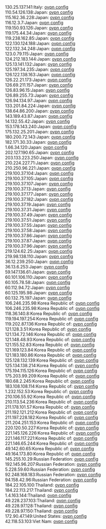 130.25.137.141:Italy: [ovpn config](vpn/130_25_137_141.ovpn)  
110.54.126.138:Japan: [ovpn config](vpn/110_54_126_138.ovpn)  
115.162.36.228:Japan: [ovpn config](vpn/115_162_36_228.ovpn)  
116.12.3.7:Japan: [ovpn config](vpn/116_12_3_7.ovpn)  
119.150.93.126:Japan: [ovpn config](vpn/119_150_93_126.ovpn)  
119.175.44.34:Japan: [ovpn config](vpn/119_175_44_34.ovpn)  
119.238.162.85:Japan: [ovpn config](vpn/119_238_162_85.ovpn)  
122.130.124.188:Japan: [ovpn config](vpn/122_130_124_188.ovpn)  
122.132.34.248:Japan: [ovpn config](vpn/122_132_34_248.ovpn)  
123.0.79.115:Japan: [ovpn config](vpn/123_0_79_115.ovpn)  
124.212.183.144:Japan: [ovpn config](vpn/124_212_183_144.ovpn)  
125.13.141.132:Japan: [ovpn config](vpn/125_13_141_132.ovpn)  
125.197.34.235:Japan: [ovpn config](vpn/125_197_34_235.ovpn)  
126.122.138.163:Japan: [ovpn config](vpn/126_122_138_163.ovpn)  
126.22.21.173:Japan: [ovpn config](vpn/126_22_21_173.ovpn)  
126.69.211.157:Japan: [ovpn config](vpn/126_69_211_157.ovpn)  
126.83.96.15:Japan: [ovpn config](vpn/126_83_96_15.ovpn)  
126.89.255.73:Japan: [ovpn config](vpn/126_89_255_73.ovpn)  
126.94.134.97:Japan: [ovpn config](vpn/126_94_134_97.ovpn)  
133.201.84.224:Japan: [ovpn config](vpn/133_201_84_224.ovpn)  
138.64.86.200:Japan: [ovpn config](vpn/138_64_86_200.ovpn)  
143.189.43.87:Japan: [ovpn config](vpn/143_189_43_87.ovpn)  
14.132.55.42:Japan: [ovpn config](vpn/14_132_55_42.ovpn)  
153.178.143.240:Japan: [ovpn config](vpn/153_178_143_240.ovpn)  
175.132.25.201:Japan: [ovpn config](vpn/175_132_25_201.ovpn)  
180.200.72.143:Japan: [ovpn config](vpn/180_200_72_143.ovpn)  
182.171.30.33:Japan: [ovpn config](vpn/182_171_30_33.ovpn)  
1.66.34.120:Japan: [ovpn config](vpn/1_66_34_120.ovpn)  
202.127.190.65:Japan: [ovpn config](vpn/202_127_190_65.ovpn)  
203.133.223.250:Japan: [ovpn config](vpn/203_133_223_250.ovpn)  
210.224.227.71:Japan: [ovpn config](vpn/210_224_227_71.ovpn)  
210.250.96.221:Japan: [ovpn config](vpn/210_250_96_221.ovpn)  
219.100.37.104:Japan: [ovpn config](vpn/219_100_37_104.ovpn)  
219.100.37.105:Japan: [ovpn config](vpn/219_100_37_105.ovpn)  
219.100.37.107:Japan: [ovpn config](vpn/219_100_37_107.ovpn)  
219.100.37.13:Japan: [ovpn config](vpn/219_100_37_13.ovpn)  
219.100.37.177:Japan: [ovpn config](vpn/219_100_37_177.ovpn)  
219.100.37.182:Japan: [ovpn config](vpn/219_100_37_182.ovpn)  
219.100.37.19:Japan: [ovpn config](vpn/219_100_37_19.ovpn)  
219.100.37.31:Japan: [ovpn config](vpn/219_100_37_31.ovpn)  
219.100.37.49:Japan: [ovpn config](vpn/219_100_37_49.ovpn)  
219.100.37.51:Japan: [ovpn config](vpn/219_100_37_51.ovpn)  
219.100.37.55:Japan: [ovpn config](vpn/219_100_37_55.ovpn)  
219.100.37.58:Japan: [ovpn config](vpn/219_100_37_58.ovpn)  
219.100.37.86:Japan: [ovpn config](vpn/219_100_37_86.ovpn)  
219.100.37.87:Japan: [ovpn config](vpn/219_100_37_87.ovpn)  
219.100.37.96:Japan: [ovpn config](vpn/219_100_37_96.ovpn)  
219.124.62.25:Japan: [ovpn config](vpn/219_124_62_25.ovpn)  
219.98.138.110:Japan: [ovpn config](vpn/219_98_138_110.ovpn)  
36.12.239.250:Japan: [ovpn config](vpn/36_12_239_250.ovpn)  
36.13.6.253:Japan: [ovpn config](vpn/36_13_6_253.ovpn)  
59.147.136.61:Japan: [ovpn config](vpn/59_147_136_61.ovpn)  
60.101.106.110:Japan: [ovpn config](vpn/60_101_106_110.ovpn)  
60.105.78.58:Japan: [ovpn config](vpn/60_105_78_58.ovpn)  
60.112.94.72:Japan: [ovpn config](vpn/60_112_94_72.ovpn)  
60.125.195.98:Japan: [ovpn config](vpn/60_125_195_98.ovpn)  
60.132.75.197:Japan: [ovpn config](vpn/60_132_75_197.ovpn)  
106.246.235.98:Korea Republic of: [ovpn config](vpn/106_246_235_98.ovpn)  
106.246.235.98:Korea Republic of: [ovpn config](vpn/106_246_235_98.ovpn)  
118.36.140.8:Korea Republic of: [ovpn config](vpn/118_36_140_8.ovpn)  
119.194.197.254:Korea Republic of: [ovpn config](vpn/119_194_197_254.ovpn)  
119.202.87.136:Korea Republic of: [ovpn config](vpn/119_202_87_136.ovpn)  
121.128.3.51:Korea Republic of: [ovpn config](vpn/121_128_3_51.ovpn)  
121.134.72.146:Korea Republic of: [ovpn config](vpn/121_134_72_146.ovpn)  
121.148.48.93:Korea Republic of: [ovpn config](vpn/121_148_48_93.ovpn)  
121.155.52.83:Korea Republic of: [ovpn config](vpn/121_155_52_83.ovpn)  
121.169.123.84:Korea Republic of: [ovpn config](vpn/121_169_123_84.ovpn)  
121.183.180.86:Korea Republic of: [ovpn config](vpn/121_183_180_86.ovpn)  
125.128.132.139:Korea Republic of: [ovpn config](vpn/125_128_132_139.ovpn)  
125.134.138.214:Korea Republic of: [ovpn config](vpn/125_134_138_214.ovpn)  
175.194.115.126:Korea Republic of: [ovpn config](vpn/175_194_115_126.ovpn)  
175.203.99.209:Korea Republic of: [ovpn config](vpn/175_203_99_209.ovpn)  
180.68.2.245:Korea Republic of: [ovpn config](vpn/180_68_2_245.ovpn)  
183.108.108.114:Korea Republic of: [ovpn config](vpn/183_108_108_114.ovpn)  
1.232.152.53:Korea Republic of: [ovpn config](vpn/1_232_152_53.ovpn)  
210.106.55.92:Korea Republic of: [ovpn config](vpn/210_106_55_92.ovpn)  
210.113.54.236:Korea Republic of: [ovpn config](vpn/210_113_54_236.ovpn)  
211.178.101.57:Korea Republic of: [ovpn config](vpn/211_178_101_57.ovpn)  
211.192.121.212:Korea Republic of: [ovpn config](vpn/211_192_121_212.ovpn)  
211.197.228.182:Korea Republic of: [ovpn config](vpn/211_197_228_182.ovpn)  
211.204.251.153:Korea Republic of: [ovpn config](vpn/211_204_251_153.ovpn)  
220.120.50.227:Korea Republic of: [ovpn config](vpn/220_120_50_227.ovpn)  
221.145.126.226:Korea Republic of: [ovpn config](vpn/221_145_126_226.ovpn)  
221.146.117.221:Korea Republic of: [ovpn config](vpn/221_146_117_221.ovpn)  
221.146.65.244:Korea Republic of: [ovpn config](vpn/221_146_65_244.ovpn)  
49.142.60.65:Korea Republic of: [ovpn config](vpn/49_142_60_65.ovpn)  
49.164.173.80:Korea Republic of: [ovpn config](vpn/49_164_173_80.ovpn)  
145.255.10.29:Russian Federation: [ovpn config](vpn/145_255_10_29.ovpn)  
192.145.96.207:Russian Federation: [ovpn config](vpn/192_145_96_207.ovpn)  
5.228.59.60:Russian Federation: [ovpn config](vpn/5_228_59_60.ovpn)  
92.248.168.183:Russian Federation: [ovpn config](vpn/92_248_168_183.ovpn)  
94.158.42.96:Russian Federation: [ovpn config](vpn/94_158_42_96.ovpn)  
184.22.105.100:Thailand: [ovpn config](vpn/184_22_105_100.ovpn)  
184.22.113.217:Thailand: [ovpn config](vpn/184_22_113_217.ovpn)  
1.4.163.144:Thailand: [ovpn config](vpn/1_4_163_144.ovpn)  
49.228.237.103:Thailand: [ovpn config](vpn/49_228_237_103.ovpn)  
49.228.97.128:Thailand: [ovpn config](vpn/49_228_97_128.ovpn)  
49.228.97.150:Thailand: [ovpn config](vpn/49_228_97_150.ovpn)  
172.90.47.149:United States: [ovpn config](vpn/172_90_47_149.ovpn)  
42.118.53.103:Viet Nam: [ovpn config](vpn/42_118_53_103.ovpn)  
